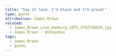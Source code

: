 ```yaml
---
title: "Say it loud. I’m black and I’m proud!"
type: quote
attribution: James Brown
related:
  - James_Brown_Live_Hamburg_1973_1702730029.jpg
  - James Brown - Wikipedia
tags:
  - James Brown
  - quote
---
```


